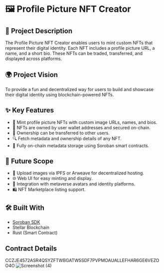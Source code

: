 # 🖼️ Profile Picture NFT Creator

## 📝 Project Description
The Profile Picture NFT Creator enables users to mint custom NFTs that represent their digital identity. Each NFT includes a profile picture URL, a name, and a short bio. These NFTs can be traded, transferred, and displayed across platforms.

## 🌍 Project Vision
To provide a fun and decentralized way for users to build and showcase their digital identity using blockchain-powered NFTs.

## ✨ Key Features
- 🎨 Mint profile picture NFTs with custom image URLs, names, and bios.
- 🔐 NFTs are owned by user wallet addresses and secured on-chain.
- 🔁 Ownership can be transferred to other users.
- 🔍 Fetch metadata and ownership details of any NFT.
- 💾 Fully on-chain metadata storage using Soroban smart contracts.

## 🔮 Future Scope
- 📸 Upload images via IPFS or Arweave for decentralized hosting.
- 🌐 Web UI for easy minting and display.
- 👾 Integration with metaverse avatars and identity platforms.
- 🛍️ NFT Marketplace listing support.

## 🛠️ Built With
- [Soroban SDK](https://soroban.stellar.org)
- Stellar Blockchain
- Rust (Smart Contract)

## Contract Details
CCZJE4572ASR4QSYZFTWBGATW5SDF7PVPMOAUALLEFHAR6GE6VEZOO4O
![Screenshot (4)](https://github.com/user-attachments/assets/04ef765b-b1f5-41ca-ada2-e69c5a182018)
